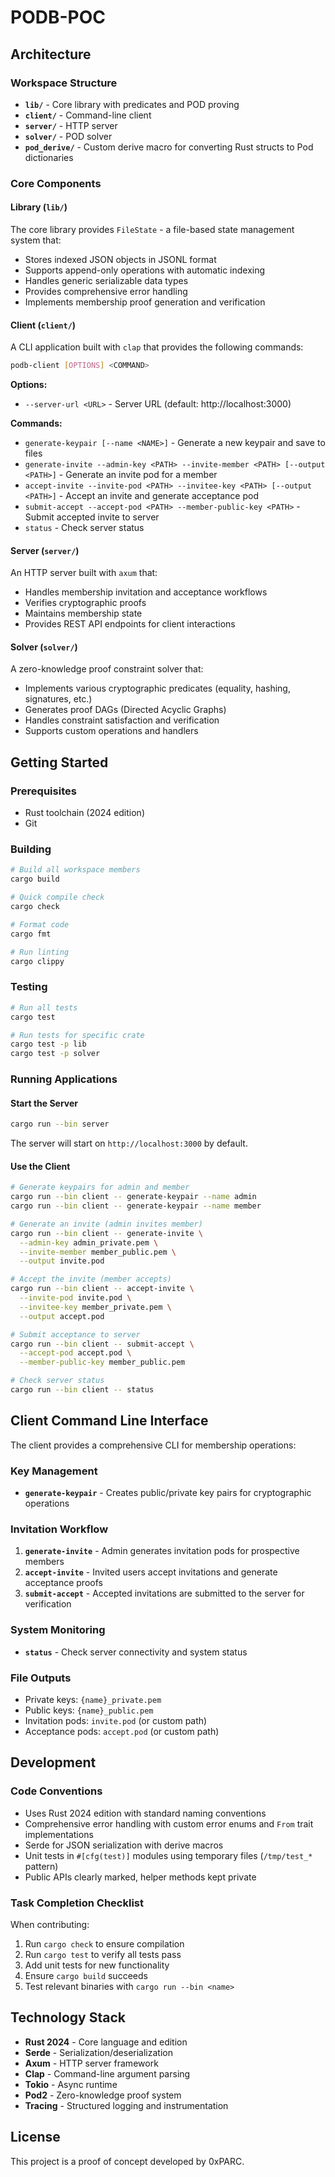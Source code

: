 # PODB-POC

## Architecture

### Workspace Structure

- **`lib/`** - Core library with predicates and POD proving 
- **`client/`** - Command-line client
- **`server/`** - HTTP server
- **`solver/`** - POD solver 
- **`pod_derive/`** - Custom derive macro for converting Rust structs to Pod dictionaries

### Core Components

#### Library (`lib/`)
The core library provides `FileState` - a file-based state management system that:
- Stores indexed JSON objects in JSONL format
- Supports append-only operations with automatic indexing
- Handles generic serializable data types
- Provides comprehensive error handling
- Implements membership proof generation and verification

#### Client (`client/`)
A CLI application built with `clap` that provides the following commands:

```bash
podb-client [OPTIONS] <COMMAND>
```

**Options:**
- `--server-url <URL>` - Server URL (default: http://localhost:3000)

**Commands:**

- `generate-keypair [--name <NAME>]` - Generate a new keypair and save to files
- `generate-invite --admin-key <PATH> --invite-member <PATH> [--output <PATH>]` - Generate an invite pod for a member
- `accept-invite --invite-pod <PATH> --invitee-key <PATH> [--output <PATH>]` - Accept an invite and generate acceptance pod
- `submit-accept --accept-pod <PATH> --member-public-key <PATH>` - Submit accepted invite to server
- `status` - Check server status

#### Server (`server/`)
An HTTP server built with `axum` that:
- Handles membership invitation and acceptance workflows
- Verifies cryptographic proofs
- Maintains membership state
- Provides REST API endpoints for client interactions

#### Solver (`solver/`)
A zero-knowledge proof constraint solver that:
- Implements various cryptographic predicates (equality, hashing, signatures, etc.)
- Generates proof DAGs (Directed Acyclic Graphs)
- Handles constraint satisfaction and verification
- Supports custom operations and handlers

## Getting Started

### Prerequisites
- Rust toolchain (2024 edition)
- Git

### Building
```bash
# Build all workspace members
cargo build

# Quick compile check
cargo check

# Format code
cargo fmt

# Run linting
cargo clippy
```

### Testing
```bash
# Run all tests
cargo test

# Run tests for specific crate
cargo test -p lib
cargo test -p solver
```

### Running Applications

#### Start the Server
```bash
cargo run --bin server
```
The server will start on `http://localhost:3000` by default.

#### Use the Client
```bash
# Generate keypairs for admin and member
cargo run --bin client -- generate-keypair --name admin
cargo run --bin client -- generate-keypair --name member

# Generate an invite (admin invites member)
cargo run --bin client -- generate-invite \
  --admin-key admin_private.pem \
  --invite-member member_public.pem \
  --output invite.pod

# Accept the invite (member accepts)
cargo run --bin client -- accept-invite \
  --invite-pod invite.pod \
  --invitee-key member_private.pem \
  --output accept.pod

# Submit acceptance to server
cargo run --bin client -- submit-accept \
  --accept-pod accept.pod \
  --member-public-key member_public.pem

# Check server status
cargo run --bin client -- status
```

## Client Command Line Interface

The client provides a comprehensive CLI for membership operations:

### Key Management
- **`generate-keypair`** - Creates public/private key pairs for cryptographic operations

### Invitation Workflow
1. **`generate-invite`** - Admin generates invitation pods for prospective members
2. **`accept-invite`** - Invited users accept invitations and generate acceptance proofs
3. **`submit-accept`** - Accepted invitations are submitted to the server for verification

### System Monitoring
- **`status`** - Check server connectivity and system status

### File Outputs
- Private keys: `{name}_private.pem`
- Public keys: `{name}_public.pem`
- Invitation pods: `invite.pod` (or custom path)
- Acceptance pods: `accept.pod` (or custom path)

## Development

### Code Conventions
- Uses Rust 2024 edition with standard naming conventions
- Comprehensive error handling with custom error enums and `From` trait implementations
- Serde for JSON serialization with derive macros
- Unit tests in `#[cfg(test)]` modules using temporary files (`/tmp/test_*` pattern)
- Public APIs clearly marked, helper methods kept private

### Task Completion Checklist
When contributing:
1. Run `cargo check` to ensure compilation
2. Run `cargo test` to verify all tests pass
3. Add unit tests for new functionality
4. Ensure `cargo build` succeeds
5. Test relevant binaries with `cargo run --bin <name>`

## Technology Stack

- **Rust 2024** - Core language and edition
- **Serde** - Serialization/deserialization
- **Axum** - HTTP server framework
- **Clap** - Command-line argument parsing
- **Tokio** - Async runtime
- **Pod2** - Zero-knowledge proof system
- **Tracing** - Structured logging and instrumentation

## License

This project is a proof of concept developed by 0xPARC.
